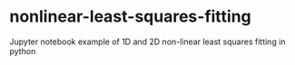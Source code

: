 # nonlinear-least-squares-fitting
Jupyter notebook example of 1D and 2D non-linear least squares fitting in python
